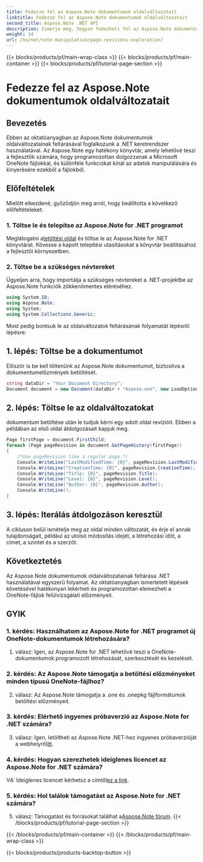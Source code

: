 ```yaml
---
title: Fedezze fel az Aspose.Note dokumentumok oldalváltozatait
linktitle: Fedezze fel az Aspose.Note dokumentumok oldalváltozatait
second_title: Aspose.Note .NET API
description: Ismerje meg, hogyan fedezheti fel az Aspose.Note dokumentumok oldalváltozatait a .NET-keretrendszer használatával, lépésről lépésre.
weight: 14
url: /hu/net/note-manipulation/page-revisions-exploration/
---
```


{{< blocks/products/pf/main-wrap-class >}}
{{< blocks/products/pf/main-container >}}
{{< blocks/products/pf/tutorial-page-section >}}

# Fedezze fel az Aspose.Note dokumentumok oldalváltozatait

## Bevezetés

Ebben az oktatóanyagban az Aspose.Note dokumentumok oldalváltozatainak feltárásával foglalkozunk a .NET keretrendszer használatával. Az Aspose.Note egy hatékony könyvtár, amely lehetővé teszi a fejlesztők számára, hogy programozottan dolgozzanak a Microsoft OneNote fájlokkal, és különféle funkciókat kínál az adatok manipulálására és kinyerésére ezekből a fájlokból.

## Előfeltételek

Mielőtt elkezdené, győződjön meg arról, hogy beállította a következő előfeltételeket:

### 1. Töltse le és telepítse az Aspose.Note for .NET programot

 Meglátogatni a[letöltési oldal](https://releases.aspose.com/note/net/) és töltse le az Aspose.Note for .NET könyvtárat. Kövesse a kapott telepítési utasításokat a könyvtár beállításához a fejlesztői környezetben.

### 2. Töltse be a szükséges névtereket

Ügyeljen arra, hogy importálja a szükséges névtereket a .NET-projektbe az Aspose.Note funkciók zökkenőmentes eléréséhez.

```csharp
using System.IO;
using Aspose.Note;
using System;
using System.Collections.Generic;
```

Most pedig bontsuk le az oldalváltozatok feltárásának folyamatát lépésről lépésre:

## 1. lépés: Töltse be a dokumentumot

Először is be kell töltenünk az Aspose.Note dokumentumot, biztosítva a dokumentumelőzmények betöltését.

```csharp
string dataDir = "Your Document Directory";
Document document = new Document(dataDir + "Aspose.one", new LoadOptions { LoadHistory = true });
```

## 2. lépés: Töltse le az oldalváltozatokat

dokumentum betöltése után le tudjuk kérni egy adott oldal revízióit. Ebben a példában az első oldal átdolgozásait kapjuk meg.

```csharp
Page firstPage = document.FirstChild;
foreach (Page pageRevision in document.GetPageHistory(firstPage))
{
    /*Use pageRevision like a regular page.*/
    Console.WriteLine("LastModifiedTime: {0}", pageRevision.LastModifiedTime);
    Console.WriteLine("CreationTime: {0}", pageRevision.CreationTime);
    Console.WriteLine("Title: {0}", pageRevision.Title);
    Console.WriteLine("Level: {0}", pageRevision.Level);
    Console.WriteLine("Author: {0}", pageRevision.Author);
    Console.WriteLine();
}
```

## 3. lépés: Iterálás átdolgozáson keresztül

A cikluson belül ismételje meg az oldal minden változatát, és érje el annak tulajdonságait, például az utolsó módosítás idejét, a létrehozási időt, a címet, a szintet és a szerzőt.

## Következtetés

Az Aspose.Note dokumentumok oldalváltozatainak feltárása .NET használatával egyszerű folyamat. Az oktatóanyagban ismertetett lépések követésével hatékonyan lekérheti és programozottan elemezheti a OneNote-fájlok felülvizsgálati előzményeit.

## GYIK

### 1. kérdés: Használhatom az Aspose.Note for .NET programot új OneNote-dokumentumok létrehozására?

1. válasz: Igen, az Aspose.Note for .NET lehetővé teszi a OneNote-dokumentumok programozott létrehozását, szerkesztését és kezelését.

### 2. kérdés: Az Aspose.Note támogatja a betöltési előzményeket minden típusú OneNote-fájlhoz?

2. válasz: Az Aspose.Note támogatja a .one és .onepkg fájlformátumok betöltési előzményeit.

### 3. kérdés: Elérhető ingyenes próbaverzió az Aspose.Note for .NET számára?

3. válasz: Igen, letöltheti az Aspose.Note .NET-hez ingyenes próbaverzióját a webhelyről[itt](https://releases.aspose.com/).

### 4. kérdés: Hogyan szerezhetek ideiglenes licencet az Aspose.Note for .NET számára?

 V4: Ideiglenes licencet kérhetsz a címtől[ez a link](https://purchase.aspose.com/temporary-license/).

### 5. kérdés: Hol találok támogatást az Aspose.Note for .NET számára?

 5. válasz: Támogatást és forrásokat találhat a[Aspose.Note fórum](https://forum.aspose.com/c/note/28).
{{< /blocks/products/pf/tutorial-page-section >}}

{{< /blocks/products/pf/main-container >}}
{{< /blocks/products/pf/main-wrap-class >}}

{{< blocks/products/products-backtop-button >}}
